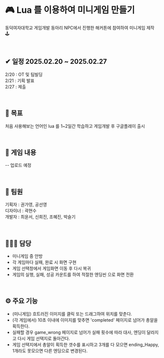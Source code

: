 # 🎮 Lua 를 이용하여 미니게임 만들기
동덕여자대학교 게임개발 동아리 NPC에서 진행한 해커톤에 참여하여 미니게임 제작 🕹️

<br>

## ✔ 일정 2025.02.20 ~ 2025.02.27
2/20 : OT 및 팀빌딩 <br>
2/21 : 기획 발표 <br>
2/27 : 제출 <br>

<br>

## 🎈 목표 <br>
처음 사용해보는 언어인 lua 를 1~2일간 학습하고 게임개발 후 구글플레이 출시

<br>

## 📝 게임 내용 
-- 업로드 예정

<br>

## 👥 팀원 
기획자 : 권가영, 공선영 <br>
디자이너 : 곽현수 <br>
개발자 : 최윤서, 신희진, 조혜진, 박슬기 <br>

<br>

## 👩🏻‍💻 담당 
- 미니게임 중 안방
- 각 게임마다 실패, 완료 시 화면 구현
- 게임 선택창에서 게임화면 이동 후 다시 복귀
- 게임의 실행, 실패, 성공 카운트를 하여 적절한 엔딩씬 으로 화면 전환

<br>

## ⚙️ 주요 기능 
- (미니게임) 흐트러진 이미지를 클릭 또는 드래그하여 위치를 맞춘다.
- (각 게임에서) 10초 이내에 이미지를 맞추면 'completed' 페이지로 넘어가 총알을 획득한다.
- 실패할 경우 game_wrong 페이지로 넘어가 실패 횟수에 따라 대사, 엔딩이 달라지고 다시 게임 선택지로 돌아간다.
- 게임 선택지에서 총알이 획득한 갯수를 표시하고 3개를 다 모으면 ending_Happy, 1개라도 못모으면 다른 엔딩으로 변경된다.

<!--
처음으로 깃을 통해 협업을 진행해서 어려운점이 많았다.
개발자는 4명이었는데 모두 깃을 많이 사용해본 경험이 적었고, 특히 혼자 저장용도로만 사용해봐서 깃을 통한 협업이 어려웠다.
특히 각자의 브랜치를 만들어서 코드를 업로드하고, main 브랜치로 merge 하는 작업이 매우 힘들었다.
개발파트를 맡은 사람들이 깃을 통한 협업에 익숙해지기 위해 6시간 이상 회의를 하면서 서로 화면을 공유하며 도왔다. 
그렇게 점점 깃 사용이 익숙해지고 실력이 늘어갔다.

lua 라는 언어를 처음 접해보고, 하루만 공부를 하여
단기간 내에 게임의 모든 씬을 만들고 연결하고 
실패 횟수에 따라 게임 엔딩을 다르게 하는 등 복잡한 로직을 구현하기는 쉽지 않았다.
모두가 제출 전날부터 밤을 새며 일박 이일동안 게임을 구현하였고
제출당일 오전부터 카페에서 모여 서로 코드를 리뷰해주며 게임을 완성해 나갔다.

기획과 디자이너와의 소통이 제대로 이루어 지지않아 배경 화면이 부족했고
기획은 우리의 실력을 고려하지 않고 너무 많은 화면을 구현하여 어려움이 있었다.
그래서 개발자들끼리 협의를 한 후 할 수 있는 곳 까지 다 구현하고 못한부분은 기획에게 말하기로 했다.
결국 모든 화면을 구현하고 엔딩 로직도 구현하였지만 브금까지는 추가하지 못했고 
비록 브금은 추가하지 못했지만 하나의 완성된 게임을 만들 수 있었다.

구글 플레이 출시를 목표로 1260*720 사이즈로 게임을 제작 하였다.

-->
